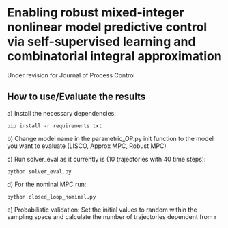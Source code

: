 # Enabling robust mixed-integer nonlinear model predictive control via self-supervised learning and  combinatorial integral approximation
Under revision for Journal of Process Control
## How to use/Evaluate the results
a) Install the necessary dependencies:

```pip install -r requirements.txt```

b) Change model name in the parametric_OP.py init function to the model you want to evaluate (LISCO, Approx MPC, Robust MPC)

c) Run solver_eval as it currently is (10 trajectories with 40 time steps):

```python solver_eval.py```

d) For the nominal MPC run:

```python closed_loop_nominal.py```

e) Probabilistic validation: Set the initial values to random within the sampling space and calculate the number of trajectories dependent from r
